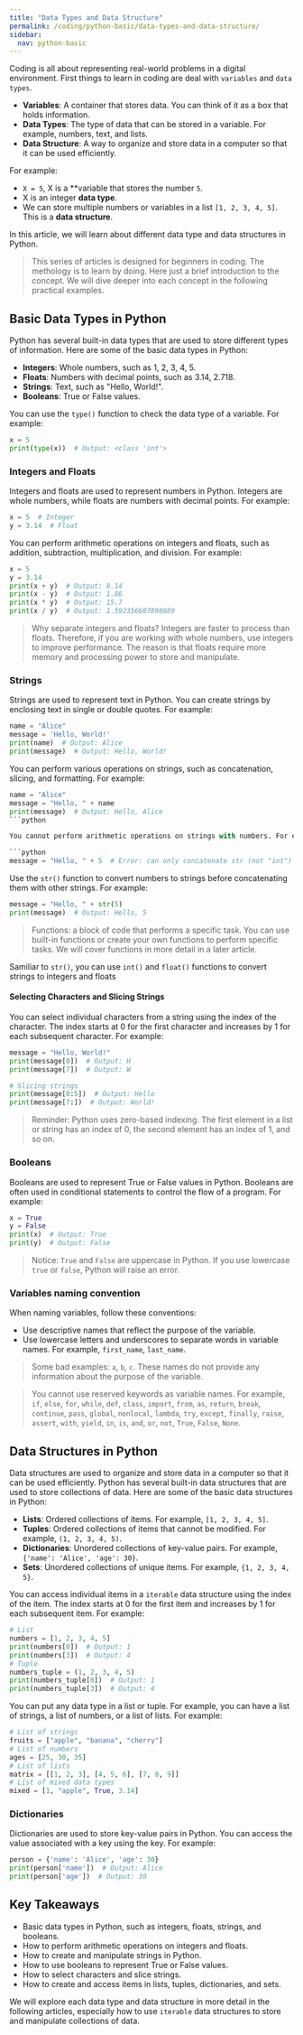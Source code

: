 ```yaml
---
title: "Data Types and Data Structure"
permalink: /coding/python-basic/data-types-and-data-structure/
sidebar:
  nav: python-basic
---
```


Coding is all about representing real-world problems in a digital environment. First things to learn in coding are deal with `variables` and `data types`.
- **Variables**: A container that stores data. You can think of it as a box that holds information.
- **Data Types**: The type of data that can be stored in a variable. For example, numbers, text, and lists.
- **Data Structure**: A way to organize and store data in a computer so that it can be used efficiently.

For example: 

- `X = 5`, X is a **variable that stores the number `5`.
- X is an integer **data type**.
- We can store multiple numbers or variables in a list `[1, 2, 3, 4, 5]`. This is a **data structure**.

In this article, we will learn about different data type and data structures in Python. 

> This series of articles is designed for beginners in coding. The methology is to learn by doing. Here just a brief introduction to the concept. We will dive deeper into each concept in the following practical examples.

## Basic Data Types in Python

Python has several built-in data types that are used to store different types of information. Here are some of the basic data types in Python:

- **Integers**: Whole numbers, such as 1, 2, 3, 4, 5.
- **Floats**: Numbers with decimal points, such as 3.14, 2.718.
- **Strings**: Text, such as "Hello, World!".
- **Booleans**: True or False values.

You can use the `type()` function to check the data type of a variable. For example:

```python
x = 5
print(type(x))  # Output: <class 'int'>
```

### Integers and Floats

Integers and floats are used to represent numbers in Python. Integers are whole numbers, while floats are numbers with decimal points. For example:

```python
x = 5  # Integer
y = 3.14  # Float
```

You can perform arithmetic operations on integers and floats, such as addition, subtraction, multiplication, and division. For example:

```python
x = 5
y = 3.14
print(x + y)  # Output: 8.14
print(x - y)  # Output: 1.86
print(x * y)  # Output: 15.7
print(x / y)  # Output: 1.592356687898089
```

> Why separate integers and floats? Integers are faster to process than floats. Therefore, if you are working with whole numbers, use integers to improve performance. The reason is that floats require more memory and processing power to store and manipulate.

### Strings

Strings are used to represent text in Python. You can create strings by enclosing text in single or double quotes. For example:

```python
name = "Alice"
message = 'Hello, World!'
print(name)  # Output: Alice
print(message)  # Output: Hello, World!
```

You can perform various operations on strings, such as concatenation, slicing, and formatting. For example:

```python
name = "Alice"
message = "Hello, " + name
print(message)  # Output: Hello, Alice
```python

You cannot perform arithmetic operations on strings with numbers. For example, the following code will raise an error: 

```python
message = "Hello, " + 5  # Error: can only concatenate str (not "int") to str
```

Use the `str()` function to convert numbers to strings before concatenating them with other strings. For example:

```python
message = "Hello, " + str(5)
print(message)  # Output: Hello, 5
```

> Functions: a block of code that performs a specific task. You can use built-in functions or create your own functions to perform specific tasks. We will cover functions in more detail in a later article.

Samiliar to `str()`, you can use `int()` and `float()` functions to convert strings to integers and floats

#### Selecting Characters and Slicing Strings

You can select individual characters from a string using the index of the character. The index starts at 0 for the first character and increases by 1 for each subsequent character. For example:

```python
message = "Hello, World!"
print(message[0])  # Output: H
print(message[7])  # Output: W

# Slicing strings
print(message[0:5])  # Output: Hello
print(message[7:])  # Output: World!
```

> Reminder: Python uses zero-based indexing. The first element in a list or string has an index of 0, the second element has an index of 1, and so on.

### Booleans

Booleans are used to represent True or False values in Python. Booleans are often used in conditional statements to control the flow of a program. For example:

```python
x = True
y = False
print(x)  # Output: True
print(y)  # Output: False
```

> Notice: `True` and `False` are uppercase in Python. If you use lowercase `true` or `false`, Python will raise an error.

### Variables naming convention

When naming variables, follow these conventions:

- Use descriptive names that reflect the purpose of the variable.
- Use lowercase letters and underscores to separate words in variable names. For example, `first_name`, `last_name`.

> Some bad examples: `a`, `b`, `c`. These names do not provide any information about the purpose of the variable.

> You cannot use reserved keywords as variable names. For example, `if`, `else`, `for`, `while`, `def`, `class`, `import`, `from`, `as`, `return`, `break`, `continue`, `pass`, `global`, `nonlocal`, `lambda`, `try`, `except`, `finally`, `raise`, `assert`, `with`, `yield`, `in`, `is`, `and`, `or`, `not`, `True`, `False`, `None`.

## Data Structures in Python

Data structures are used to organize and store data in a computer so that it can be used efficiently. Python has several built-in data structures that are used to store collections of data. Here are some of the basic data structures in Python:

- **Lists**: Ordered collections of items. For example, `[1, 2, 3, 4, 5]`.
- **Tuples**: Ordered collections of items that cannot be modified. For example, `(1, 2, 3, 4, 5)`.
- **Dictionaries**: Unordered collections of key-value pairs. For example, `{'name': 'Alice', 'age': 30}`.
- **Sets**: Unordered collections of unique items. For example, `{1, 2, 3, 4, 5}`.


You can access individual items in a `iterable` data structure using the index of the item. The index starts at 0 for the first item and increases by 1 for each subsequent item. For example:

```python
# List
numbers = [1, 2, 3, 4, 5]
print(numbers[0])  # Output: 1
print(numbers[3])  # Output: 4
# Tuple
numbers_tuple = (1, 2, 3, 4, 5)
print(numbers_tuple[0])  # Output: 1
print(numbers_tuple[3])  # Output: 4
```

You can put any data type in a list or tuple. For example, you can have a list of strings, a list of numbers, or a list of lists. For example:

```python
# List of strings
fruits = ["apple", "banana", "cherry"]
# List of numbers
ages = [25, 30, 35]
# List of lists
matrix = [[1, 2, 3], [4, 5, 6], [7, 8, 9]]
# List of mixed data types
mixed = [1, "apple", True, 3.14]
```

### Dictionaries

Dictionaries are used to store key-value pairs in Python. You can access the value associated with a key using the key. For example:

```python
person = {'name': 'Alice', 'age': 30}
print(person['name'])  # Output: Alice
print(person['age'])  # Output: 30
```

## Key Takeaways

- Basic data types in Python, such as integers, floats, strings, and booleans.
- How to perform arithmetic operations on integers and floats.
- How to create and manipulate strings in Python.
- How to use booleans to represent True or False values.
- How to select characters and slice strings.
- How to create and access items in lists, tuples, dictionaries, and sets.

We will explore each data type and data structure in more detail in the following articles, especially how to use `iterable` data structures to store and manipulate collections of data.

